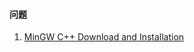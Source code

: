 





#### 问题

1. [MinGW C++ Download and Installation](https://www.ics.uci.edu/~pattis/common/handouts/mingweclipse/mingw.html)